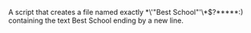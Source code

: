 A script that  creates a file named exactly \*\\'"Best School"\'\\*$\?\*\*\*\*\*:) containing the text Best School ending by a new line.
